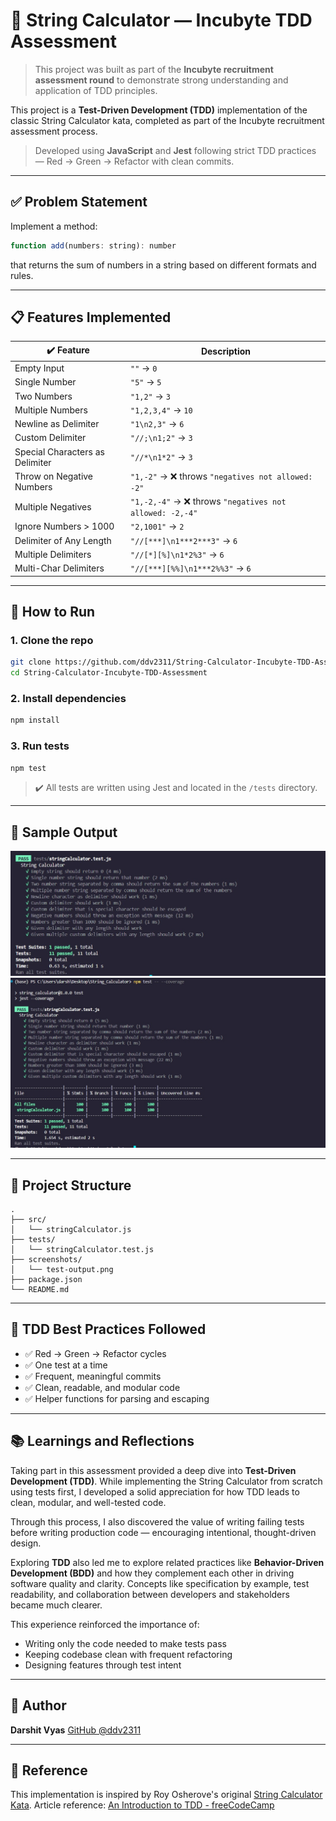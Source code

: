# 📐 String Calculator — Incubyte TDD Assessment

> This project was built as part of the **Incubyte recruitment assessment round** to demonstrate strong understanding and application of TDD principles.

This project is a **Test-Driven Development (TDD)** implementation of the classic String Calculator kata, completed as part of the Incubyte recruitment assessment process.

> Developed using **JavaScript** and **Jest** following strict TDD practices — Red → Green → Refactor with clean commits.

---

## ✅ Problem Statement

Implement a method:

```js
function add(numbers: string): number
```

that returns the sum of numbers in a string based on different formats and rules.

---

## 📋 Features Implemented

| ✔️ Feature                      | Description                                             |
| ------------------------------- | ------------------------------------------------------- |
| Empty Input                     | `""` → `0`                                              |
| Single Number                   | `"5"` → `5`                                             |
| Two Numbers                     | `"1,2"` → `3`                                           |
| Multiple Numbers                | `"1,2,3,4"` → `10`                                      |
| Newline as Delimiter            | `"1\n2,3"` → `6`                                        |
| Custom Delimiter                | `"//;\n1;2"` → `3`                                      |
| Special Characters as Delimiter | `"//*\n1*2"` → `3`                                      |
| Throw on Negative Numbers       | `"1,-2"` → ❌ throws `"negatives not allowed: -2"`       |
| Multiple Negatives              | `"1,-2,-4"` → ❌ throws `"negatives not allowed: -2,-4"` |
| Ignore Numbers > 1000           | `"2,1001"` → `2`                                        |
| Delimiter of Any Length         | `"//[***]\n1***2***3"` → `6`                            |
| Multiple Delimiters             | `"//[*][%]\n1*2%3"` → `6`                               |
| Multi-Char Delimiters           | `"//[***][%%]\n1***2%%3"` → `6`                         |

---

## 🚀 How to Run

### 1. Clone the repo

```bash
git clone https://github.com/ddv2311/String-Calculator-Incubyte-TDD-Assessment.git
cd String-Calculator-Incubyte-TDD-Assessment
```

### 2. Install dependencies

```bash
npm install
```

### 3. Run tests

```bash
npm test
```

> ✔️ All tests are written using Jest and located in the `/tests` directory.

---

## 🧪 Sample Output

![All Tests Passing](screenshots/test-output.jpg)
![Test Coverage Summary](screenshots/coverage-summary.jpg)

---

## 📁 Project Structure

```
.
├── src/
│   └── stringCalculator.js
├── tests/
│   └── stringCalculator.test.js
├── screenshots/
│   └── test-output.png
├── package.json
└── README.md
```

---

## 🧠 TDD Best Practices Followed

* ✅ Red → Green → Refactor cycles
* ✅ One test at a time
* ✅ Frequent, meaningful commits
* ✅ Clean, readable, and modular code
* ✅ Helper functions for parsing and escaping

---

## 📚 Learnings and Reflections

Taking part in this assessment provided a deep dive into **Test-Driven Development (TDD)**. While implementing the String Calculator from scratch using tests first, I developed a solid appreciation for how TDD leads to clean, modular, and well-tested code.

Through this process, I also discovered the value of writing failing tests before writing production code — encouraging intentional, thought-driven design.

Exploring **TDD** also led me to explore related practices like **Behavior-Driven Development (BDD)** and how they complement each other in driving software quality and clarity. Concepts like specification by example, test readability, and collaboration between developers and stakeholders became much clearer.

This experience reinforced the importance of:

* Writing only the code needed to make tests pass
* Keeping codebase clean with frequent refactoring
* Designing features through test intent

---

## 🤝 Author

**Darshit Vyas**
[GitHub @ddv2311](https://github.com/ddv2311)

---

## 📌 Reference

This implementation is inspired by Roy Osherove's original [String Calculator Kata](https://osherove.com/tdd-kata-1).
Article reference: [An Introduction to TDD - freeCodeCamp](https://www.freecodecamp.org/news/an-introduction-to-test-driven-development-c4de6dce5c/) 